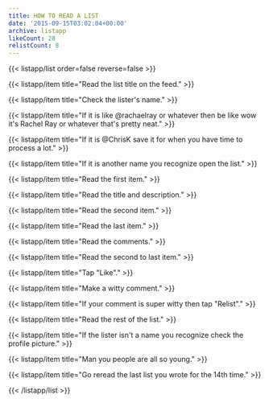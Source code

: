 ```yaml
---
title: HOW TO READ A LIST
date: '2015-09-15T03:02:04+00:00'
archive: listapp
likeCount: 28
relistCount: 8
---
```


<!--more-->

{{< listapp/list order=false reverse=false >}}

   {{< listapp/item title="Read the list title on the feed." >}}

   {{< listapp/item title="Check the lister's name." >}}

   {{< listapp/item title="If it is like @rachaelray or whatever then be like wow it's Rachel Ray or whatever that's pretty neat." >}}

   {{< listapp/item title="If it is @ChrisK save it for when you have time to process a lot." >}}

   {{< listapp/item title="If it is another name you recognize open the list." >}}

   {{< listapp/item title="Read the first item." >}}

   {{< listapp/item title="Read the title and description." >}}

   {{< listapp/item title="Read the second item." >}}

   {{< listapp/item title="Read the last item." >}}

   {{< listapp/item title="Read the comments." >}}

   {{< listapp/item title="Read the second to last item." >}}

   {{< listapp/item title="Tap \"Like\"." >}}

   {{< listapp/item title="Make a witty comment." >}}

   {{< listapp/item title="If your comment is super witty then tap \"Relist\"." >}}

   {{< listapp/item title="Read the rest of the list." >}}

   {{< listapp/item title="If the lister isn't a name you recognize check the profile picture." >}}

   {{< listapp/item title="Man you people are all so young." >}}

   {{< listapp/item title="Go reread the last list you wrote for the 14th time." >}}

{{< /listapp/list >}}
